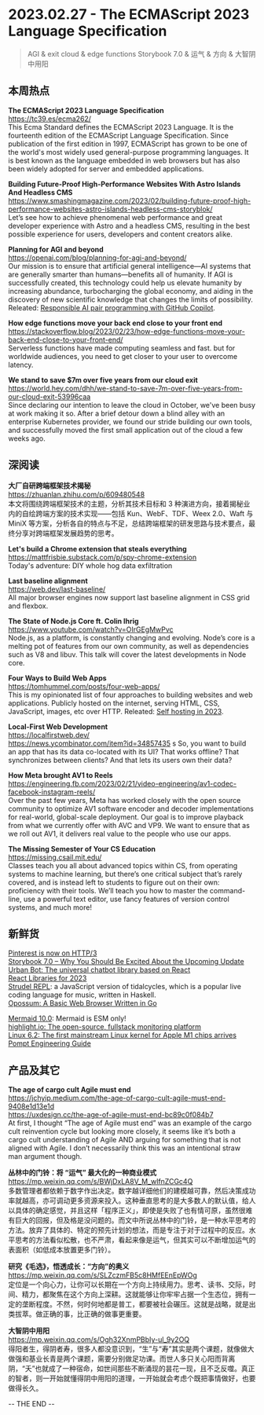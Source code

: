 2023.02.27 - The ECMAScript 2023 Language Specification  
========  

> AGI & exit cloud & edge functions Storybook 7.0 & 运气 & 方向 & 大智阴中用阳

## 本周热点

**The ECMAScript 2023 Language Specification**  
https://tc39.es/ecma262/  
This Ecma Standard defines the ECMAScript 2023 Language. It is the fourteenth edition of the ECMAScript Language Specification. Since publication of the first edition in 1997, ECMAScript has grown to be one of the world's most widely used general-purpose programming languages. It is best known as the language embedded in web browsers but has also been widely adopted for server and embedded applications.

**Building Future-Proof High-Performance Websites With Astro Islands And Headless CMS**  
https://www.smashingmagazine.com/2023/02/building-future-proof-high-performance-websites-astro-islands-headless-cms-storyblok/  
Let’s see how to achieve phenomenal web performance and great developer experience with Astro and a headless CMS, resulting in the best possible experience for users, developers and content creators alike.

**Planning for AGI and beyond**  
https://openai.com/blog/planning-for-agi-and-beyond/  
Our mission is to ensure that artificial general intelligence—AI systems that are generally smarter than humans—benefits all of humanity. If AGI is successfully created, this technology could help us elevate humanity by increasing abundance, turbocharging the global economy, and aiding in the discovery of new scientific knowledge that changes the limits of possibility. Releated: [Responsible AI pair programming with GitHub Copilot](https://github.blog/2023-02-22-responsible-ai-pair-programming-with-github-copilot/).  

**How edge functions move your back end close to your front end**  
https://stackoverflow.blog/2023/02/23/how-edge-functions-move-your-back-end-close-to-your-front-end/  
Serverless functions have made computing seamless and fast. but for worldwide audiences, you need to get closer to your user to overcome latency.

**We stand to save $7m over five years from our cloud exit**  
https://world.hey.com/dhh/we-stand-to-save-7m-over-five-years-from-our-cloud-exit-53996caa  
Since declaring our intention to leave the cloud in October, we've been busy at work making it so. After a brief detour down a blind alley with an enterprise Kubernetes provider, we found our stride building our own tools, and successfully moved the first small application out of the cloud a few weeks ago.

## 深阅读

**大厂自研跨端框架技术揭秘**  
https://zhuanlan.zhihu.com/p/609480548  
本文将围绕跨端框架技术的主题，分析其技术目标和 3 种演进方向，接着揭秘业内的自绘跨端方案的技术实现——包括 Kun、WebF、TDF、Weex 2.0、Waft 与 MiniX 等方案，分析各自的特点与不足，总结跨端框架的研发思路与技术要点，最终分享对跨端框架发展趋势的思考。

**Let's build a Chrome extension that steals everything**  
https://mattfrisbie.substack.com/p/spy-chrome-extension  
Today's adventure: DIY whole hog data exfiltration

**Last baseline alignment**  
https://web.dev/last-baseline/  
All major browser engines now support last baseline alignment in CSS grid and flexbox.

**The State of Node.js Core ft. Colin Ihrig**  
https://www.youtube.com/watch?v=OIrGEgMwPvc  
Node.js, as a platform, is constantly changing and evolving. Node’s core is a melting pot of features from our own community, as well as dependencies such as V8 and libuv. This talk will cover the latest developments in Node core.

**Four Ways to Build Web Apps**  
https://tomhummel.com/posts/four-web-apps/  
This is my opinionated list of four approaches to building websites and web applications. Publicly hosted on the internet, serving HTML, CSS, JavaScript, images, etc over HTTP. Releated: [Self hosting in 2023](https://grifel.dev/decentralization/).  

**Local-First Web Development**  
https://localfirstweb.dev/  
https://news.ycombinator.com/item?id=34857435  s
So, you want to build an app that has its data co-located with its UI? That works offline? That synchronizes between clients? And that lets its users own their data?

**How Meta brought AV1 to Reels**  
https://engineering.fb.com/2023/02/21/video-engineering/av1-codec-facebook-instagram-reels/  
Over the past few years, Meta has worked closely with the open source community to optimize AV1 software encoder and decoder implementations for real-world, global-scale deployment. Our goal is to improve playback from what we currently offer with AVC and VP9. We want to ensure that as we roll out AV1, it delivers real value to the people who use our apps.

**The Missing Semester of Your CS Education**  
https://missing.csail.mit.edu/  
Classes teach you all about advanced topics within CS, from operating systems to machine learning, but there’s one critical subject that’s rarely covered, and is instead left to students to figure out on their own: proficiency with their tools. We’ll teach you how to master the command-line, use a powerful text editor, use fancy features of version control systems, and much more!

## 新鲜货

[Pinterest is now on HTTP/3](https://medium.com/pinterest-engineering/pinterest-is-now-on-http-3-608fb5581094)  
[Storybook 7.0 – Why You Should Be Excited About the Upcoming Update](https://www.uxpin.com/studio/blog/storybook-7-announcement/)  
[Urban Bot: The universal chatbot library based on React](https://urban-bot.vercel.app/)  
[React Libraries for 2023](https://www.robinwieruch.de/react-libraries/)  
[Strudel REPL](https://github.com/tidalcycles/strudel): a JavaScript version of tidalcycles, which is a popular live coding language for music, written in Haskell.  
[Opossum: A Basic Web Browser Written in Go](https://github.com/psilva261/opossum)  

[Mermaid 10.0](https://github.com/mermaid-js/mermaid/releases/tag/v10.0.0): Mermaid is ESM only!  
[highlight.io: The open-source, fullstack monitoring platform](https://github.com/highlight/highlight)  
[Linux 6.2: The first mainstream Linux kernel for Apple M1 chips arrives](https://www.zdnet.com/article/linux-6-2-the-first-mainstream-linux-kernel-for-apple-m1-chips-arrives/)  
[Pompt Engineering Guide](https://github.com/dair-ai/Prompt-Engineering-Guide)  

## 产品及其它 

**The age of cargo cult Agile must end**  
https://jchyip.medium.com/the-age-of-cargo-cult-agile-must-end-9408e1d13e1d  
https://uxdesign.cc/the-age-of-agile-must-end-bc89c0f084b7  
At first, I thought “The age of Agile must end” was an example of the cargo cult reinvention cycle but looking more closely, it seems like it’s both a cargo cult understanding of Agile AND arguing for something that is not aligned with Agile. I don’t necessarily think this was an intentional straw man argument though.

**丛林中的门铃：将 “运气” 最大化的一种商业模式**  
https://mp.weixin.qq.com/s/BWjDxLA8V_M_wlfnZCGc4Q  
多数管理者都依赖于数字作出决定。数字越详细他们的建模越可靠，然后决策成功率就越高，亦可调动更多资源来投入。这种垂直思考的是大多数人的默认值，给人以具体的确定感觉，并且这样「程序正义」，即使是失败了也有情可原，虽然很难有巨大的回报，但及格是没问题的。而文中所说丛林中的门铃，是一种水平思考的方法。放弃了具体的、特定的预先计划的想法，而是专注于对于过程中的反应。水平思考的方法看似松散，也不严肃，看起来像是运气，但其实可以不断增加运气的表面积（如低成本放置更多门铃）。

**研究《毛选》，悟透成长：“方向”的奥义**  
https://mp.weixin.qq.com/s/SLZczmFB5c8HMfEEnEpWOg  
定位是一个向心力，让你可以长期在一个方向上持续用力。思考、读书、交际，时间、精力，都聚焦在这个方向上深耕。这就能够让你牢牢占据一个生态位，拥有一定的垄断程度。不然，何时何地都是普工，都要被社会碾压。这就是战略，就是出类拔萃。做正确的事，比正确的做事更重要。

**大智阴中用阳**  
https://mp.weixin.qq.com/s/Ogh32XnmPBbIy-ul_9y2OQ  
得阳者生，得阴者寿，很多人都没意识到，“生”与“寿”其实是两个课题，就像做大做强和基业长青是两个课题，需要分别做足功课。而世人多只关心阳而背离阴，“夭”也就成了一种宿命，如世间那些不断涌现的昙花一现，且不乏反噬。真正的智者，则一开始就懂得阴中用阳的道理，一开始就会考虑个既把事情做好，也要做得长久。

-- THE END --

